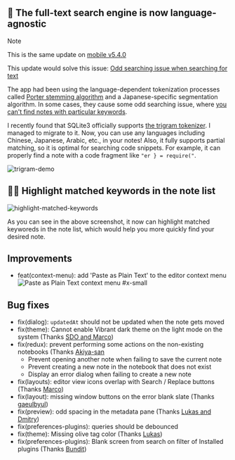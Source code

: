 ## 🔎 The full-text search engine is now language-agnostic

> [!NOTE]
> This is the same update on [mobile v5.4.0](https://forum.inkdrop.app/t/inkdrop-mobile-v5-4-0-ground-up-improvements/4975)

This update would solve this issue: [Odd searching issue when searching for text](https://forum.inkdrop.app/t/odd-searching-issue-when-searching-for-text/4477)

The app had been using the language-dependent tokenization processes called [Porter stemming algorithm](https://tartarus.org/martin/PorterStemmer/) and a Japanese-specific segmentation algorithm.
In some cases, they cause some odd searching issue, where [you can't find notes with particular keywords](https://forum.inkdrop.app/t/odd-searching-issue-when-searching-for-text/4477).

I recently found that SQLite3 officially supports [the trigram tokenizer](https://forum.inkdrop.app/t/odd-searching-issue-when-searching-for-text/4477/3?u=craftzdog).
I managed to migrate to it. Now, you can use any languages including Chinese, Japanese, Arabic, etc., in your notes!
Also, it fully supports partial matching, so it is optimal for searching code snippets.
For example, it can properly find a note with a code fragment like `"er } = require("`.

![trigram-demo](https://uploads.inkdrop.app/attachments/user-d975606d93c067c5ef8d6adfb5db83b5/file:1gCh5Ch8/index-public)

## 🕵️‍♀️ Highlight matched keywords in the note list

![highlight-matched-keywords](inkdrop://file:rOo4VOJN)

As you can see in the above screenshot, it now can highlight matched keyworeds in the note list, which would help you more quickly find your desired note.

## Improvements

- feat(context-menu): add 'Paste as Plain Text' to the editor context menu
  ![Paste as Plain Text context menu #x-small](https://uploads.inkdrop.app/attachments/user-d975606d93c067c5ef8d6adfb5db83b5/file:nF_3MZmI/index-public)

## Bug fixes

- fix(dialog): `updatedAt` should not be updated when the note gets moved
- fix(theme): Cannot enable Vibrant dark theme on the light mode on the system (Thanks [SDO and Marco](https://forum.inkdrop.app/t/can-not-enable-vibrant-dark-theme/4595))
- fix(redux): prevent performing some actions on the non-existing notebooks (Thanks [Akiya-san](https://forum.inkdrop.app/t/when-i-open-it-in-the-windows-version-its-all-dark/4612)
  - Prevent opening another note when failing to save the current note
  - Prevent creating a new note in the notebook that does not exist
  - Display an error dialog when failing to create a new note
- fix(layouts): editor view icons overlap with Search / Replace buttons (Thanks [Marco](https://forum.inkdrop.app/t/editor-view-icons-overlap-with-search-replace-buttons/4638))
- fix(layout): missing window buttons on the error blank slate (Thanks [gaeulbyul](https://forum.inkdrop.app/t/window-buttons-may-disappear-in-some-situations/4716))
- fix(preview): odd spacing in the metadata pane (Thanks [Lukas and Dmitry](https://forum.inkdrop.app/t/spacing-between-backlinks-is-not-uniform/4710))
- fix(preferences-plugins): queries should be debounced
- fix(theme): Missing olive tag color (Thanks [Lukas](https://forum.inkdrop.app/t/theme-default-dark-ui-missing-color-olive/4491))
- fix(preferences-plugins): Blank screen from search on filter of Installed plugins (Thanks [Bundit](https://forum.inkdrop.app/t/blank-screen-from-search-on-filter-of-installed-plugins/4605))
